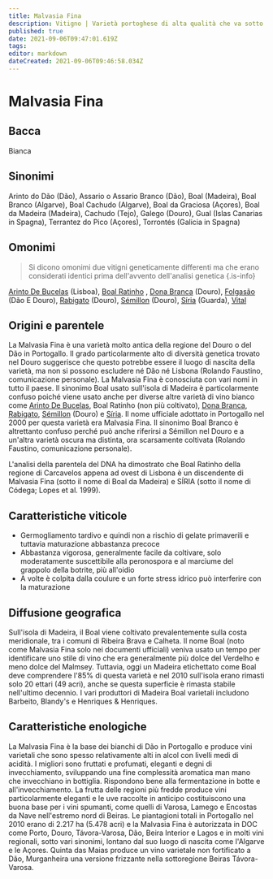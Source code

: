```yaml
---
title: Malvasia Fina
description: Vitigno | Varietà portoghese di alta qualità che va sotto molti nomi, in particolare Boal su Madeira, e produce molti stili di vino.
published: true
date: 2021-09-06T09:47:01.619Z
tags: 
editor: markdown
dateCreated: 2021-09-06T09:46:58.034Z
---
```


# Malvasia Fina

## Bacca
Bianca

## Sinonimi
Arinto do Dão (Dão), Assario o Assario Branco (Dão), Boal (Madeira), Boal Branco (Algarve), Boal Cachudo (Algarve), Boal da Graciosa (Açores), Boal da Madeira (Madeira), Cachudo (Tejo), Galego (Douro), Gual (Islas Canarias in Spagna), Terrantez do Pico (Açores), Torrontés (Galicia in Spagna)

## Omonimi
> Si dicono omonimi due vitigni geneticamente differenti ma che erano considerati identici prima dell'avvento dell'analisi genetica
{.is-info}

[Arinto De Bucelas](/vitigni/bacca-bianca/arinto-de-bucelas) (Lisboa), [Boal Ratinho](/vitigni/bacca-bianca/boal-ratinho) , [Dona Branca](/vitigni/bacca-bianca/dona-branca) (Douro), [Folgasão](/vitigni/bacca-bianca/folgasao) (Dão E Douro), [Rabigato](/vitigni/bacca-bianca/rabigato) (Douro), [Sémillon](/vitigni/bacca-bianca/semillon) (Douro), [Síria](/vitigni/bacca-bianca/siria) (Guarda), [Vital](/vitigni/bacca-bianca/vital)


## Origini e parentele
La Malvasia Fina è una varietà molto antica della regione del Douro o del Dão in Portogallo. Il grado particolarmente alto di diversità genetica trovato nel Douro suggerisce che questo potrebbe essere il luogo di nascita della varietà, ma non si possono escludere né Dão né Lisbona (Rolando Faustino, comunicazione personale). La Malvasia Fina è conosciuta con vari nomi in tutto il paese. Il sinonimo Boal usato sull'isola di Madeira è particolarmente confuso poiché viene usato anche per diverse altre varietà di vino bianco come [Arinto De Bucelas](/vitigni/bacca-bianca/arinto-de-bucelas), Boal Ratinho (non più coltivato), [Dona Branca](/vitigni/bacca-bianca/dona-branca), [Rabigato](/vitigni/bacca-bianca/rabigato), [Sémillon](/vitigni/bacca-bianca/semillon) (Douro) e [Síria](/vitigni/bacca-bianca/siria). Il nome ufficiale adottato in Portogallo nel 2000 per questa varietà era Malvasia Fina. Il sinonimo Boal Branco è altrettanto confuso perché può anche riferirsi a Sémillon nel Douro e a un'altra varietà oscura ma distinta, ora scarsamente coltivata (Rolando Faustino, comunicazione personale).

L'analisi della parentela del DNA ha dimostrato che Boal Ratinho della regione di Carcavelos appena ad ovest di Lisbona è un discendente di Malvasia Fina (sotto il nome di Boal da Madeira) e SÍRIA (sotto il nome di Códega; Lopes et al. 1999).

## Caratteristiche viticole

- Germogliamento tardivo e quindi non a rischio di gelate primaverili e tuttavia maturazione abbastanza precoce 
- Abbastanza vigorosa, generalmente facile da coltivare, solo moderatamente suscettibile alla peronospora e al marciume del grappolo della botrite, più all'oidio 
- A volte è colpita dalla coulure e un forte stress idrico può interferire con la maturazione

## Diffusione geografica

Sull'isola di Madeira, il Boal viene coltivato prevalentemente sulla costa meridionale, tra i comuni di Ribeira Brava e Calheta. Il nome Boal (noto come Malvasia Fina solo nei documenti ufficiali) veniva usato un tempo per identificare uno stile di vino che era generalmente più dolce del Verdelho e meno dolce del Malmsey. Tuttavia, oggi un Madeira etichettato come Boal deve comprendere l'85% di questa varietà e nel 2010 sull'isola erano rimasti solo 20 ettari (49 acri), anche se questa superficie è rimasta stabile nell'ultimo decennio. I vari produttori di Madeira Boal varietali includono Barbeito, Blandy's e Henriques & Henriques.

## Caratteristiche enologiche

La Malvasia Fina è la base dei bianchi di Dão in Portogallo e produce vini varietali che sono spesso relativamente alti in alcol con livelli medi di acidità. I migliori sono fruttati e profumati, eleganti e degni di invecchiamento, sviluppando una fine complessità aromatica man mano che invecchiano in bottiglia. Rispondono bene alla fermentazione in botte e all'invecchiamento. La frutta delle regioni più fredde produce vini particolarmente eleganti e le uve raccolte in anticipo costituiscono una buona base per i vini spumanti, come quelli di Varosa, Lamego e Encostas da Nave nell'estremo nord di Beiras. Le piantagioni totali in Portogallo nel 2010 erano di 2.217 ha (5.478 acri) e la Malvasia Fina è autorizzata in DOC come Porto, Douro, Távora-Varosa, Dão, Beira Interior e Lagos e in molti vini regionali, sotto vari sinonimi, lontano dal suo luogo di nascita come l'Algarve e le Açores. Quinta das Maias produce un vino varietale non fortificato a Dão, Murganheira una versione frizzante nella sottoregione Beiras Távora-Varosa.
